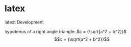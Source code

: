 # latex
latext Development
<!-- Latext Formulas -->
<!-- Right Angle Triangle -->
hypotenus of a right angle triangle: $c = {\sqrt{a^2 + b^2}}$
$$c = {\sqrt{a^2 + b^2}}$$